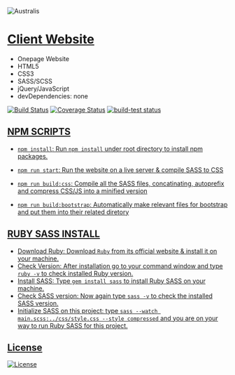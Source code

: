 <img src="assets/img/screenshot.png" title="Australis">

# <a href="https://mahmudul-hasan-bijoy.github.io/australis/" target="_blank">Client Website</a><br>

- Onepage Website
- HTML5
- CSS3
- SASS/SCSS
- jQuery/JavaScript
- devDependencies: none

[![Build Status](http://img.shields.io/travis/badges/badgerbadgerbadger.svg?style=flat-square)](https://travis-ci.org/badges/badgerbadgerbadger) [![Coverage Status](http://img.shields.io/coveralls/badges/badgerbadgerbadger.svg?style=flat-square)](https://coveralls.io/r/badges/badgerbadgerbadger) <a href="https://github.com/actions/setup-node/actions?query=workflow%3Abuild-test"><img alt="build-test status" src="https://github.com/actions/setup-node/workflows/build-test/badge.svg">
  
## NPM SCRIPTS

- `npm install`: Run `npm install` under root directory to install npm packages.

- `npm run start`: Run the website on a live server & compile SASS to CSS
- `npm run build:css`: Compile all the SASS files, concatinating, autoprefix and compress CSS/JS into a minified version
- `npm run build:bootstrap`: Automatically make relevant files for bootstrap and put them into their related diretory

## RUBY SASS INSTALL

- Download Ruby: Download `Ruby` from its official website & install it on your machine.
- Check Version: After installation go to your command window and type `ruby -v` to check installed Ruby version.
- Install SASS: Type `gem install sass` to install Ruby SASS on your machine.
- Check SASS version: Now again type `sass -v` to check the installed SASS version.
- Initialize SASS on this project: type `sass --watch main.scss:../css/style.css --style compressed` and you are on your way to  run Ruby SASS for this project.
  
## License

[![License](http://img.shields.io/:license-mit-blue.svg?style=flat-square)](http://badges.mit-license.org)